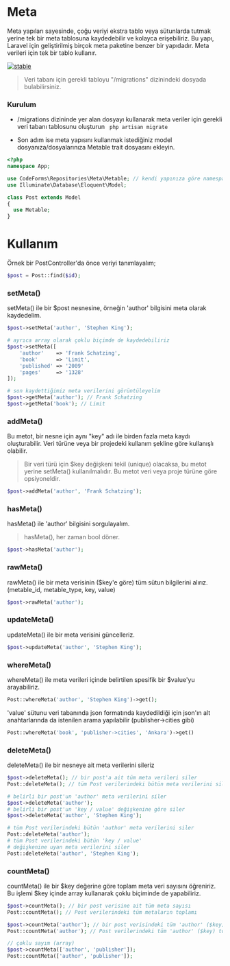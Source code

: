 # Meta
Meta yapıları sayesinde, çoğu veriyi ekstra tablo veya sütunlarda tutmak yerine tek bir meta tablosuna kaydedebilir ve kolayca erişebiliriz. Bu yapı, Laravel için geliştirilmiş birçok meta paketine benzer bir yapıdadır. Meta verileri için tek bir tablo kullanır.

[![stable](http://badges.github.io/stability-badges/dist/stable.svg)](http://github.com/badges/stability-badges)

> Veri tabanı için gerekli tabloyu "/migrations" dizinindeki dosyada bulabilirsiniz.

### Kurulum

* /migrations dizininde yer alan dosyayı kullanarak meta veriler için gerekli veri tabanı tablosunu oluşturun
``` php artisan migrate```

* Son adım ise meta yapısını kullanmak istediğiniz model dosyanıza/dosyalarınıza Metable trait dosyasını ekleyin.
```php
<?php
namespace App;

use CodeForms\Repositories\Meta\Metable; // kendi yapınıza göre namespace'i değiştirin
use Illuminate\Database\Eloquent\Model;

class Post extends Model
{
  use Metable;
}
```

# Kullanım
Örnek bir PostController'da önce veriyi tanımlayalım;
```php
$post = Post::find($id);
```
### setMeta()
setMeta() ile bir $post nesnesine, örneğin 'author' bilgisini meta olarak kaydedelim.
```php
$post->setMeta('author', 'Stephen King');

# ayrıca array olarak çoklu biçimde de kaydedebiliriz
$post->setMeta([
	'author'    => 'Frank Schatzing',
	'book'      => 'Limit',
	'published' => '2009'
	'pages'     => '1328'
]);

# son kaydettiğimiz meta verilerini görüntüleyelim
$post->getMeta('author'); // Frank Schatzing
$post->getMeta('book'); // Limit
```
### addMeta()
Bu metot, bir nesne için aynı "key" adı ile birden fazla meta kaydı oluşturabilir. Veri türüne veya bir projedeki kullanım şekline göre kullanışlı olabilir.
> Bir veri türü için $key değişkeni tekil (unique) olacaksa, bu metot yerine setMeta() kullanılmalıdır. Bu metot veri veya proje türüne göre opsiyoneldir.
```php
$post->addMeta('author', 'Frank Schatzing');
```
### hasMeta()
hasMeta() ile 'author' bilgisini sorgulayalım. 
> hasMeta(), her zaman bool döner.
```php
$post->hasMeta('author');
```
### rawMeta()
rawMeta() ile bir meta verisinin ($key'e göre) tüm sütun bilgilerini alırız.
(metable_id, metable_type, key, value)
```php
$post->rawMeta('author');
```
### updateMeta()
updateMeta() ile bir meta verisini güncelleriz.
```php
$post->updateMeta('author', 'Stephen King');
```
### whereMeta()
whereMeta() ile meta verileri içinde belirtilen spesifik bir $value'yu arayabiliriz.
```php
Post::whereMeta('author', 'Stephen King')->get();
```
'value' sütunu veri tabanında json formatında kaydedildiği için json'ın alt anahtarlarında da istenilen arama yapılabilir (publisher->cities gibi)
```php
Post::whereMeta('book', 'publisher->cities', 'Ankara')->get()
```
### deleteMeta()
deleteMeta() ile bir nesneye ait meta verilerini sileriz
```php
$post->deleteMeta(); // bir post'a ait tüm meta verileri siler
Post::deleteMeta(); // tüm Post verilerindeki bütün meta verilerini siler

# belirli bir post'un 'author' meta verilerini siler
$post->deleteMeta('author');
# belirli bir post'un 'key / value' değişkenine göre siler
$post->deleteMeta('author', 'Stephen King');

# tüm Post verilerindeki bütün 'author' meta verilerini siler
Post::deleteMeta('author');
# tüm Post verilerindeki bütün 'key / value' 
# değişkenine uyan meta verilerini siler
Post::deleteMeta('author', 'Stephen King');
```
### countMeta()
countMeta() ile bir $key değerine göre toplam meta veri sayısını öğreniriz. Bu işlemi $key içinde array kullanarak çoklu biçiminde de yapabiliriz.
```php
$post->countMeta(); // bir post verisine ait tüm meta sayısı
Post::countMeta(); // Post verilerindeki tüm metaların toplamı

$post->countMeta('author'); // bir post verisindeki tüm 'author' ($key) toplamı
Post::countMeta('author'); // Post verilerindeki tüm 'author' ($key) toplamı

// çoklu sayım (array)
$post->countMeta(['author', 'publisher']); 
Post::countMeta(['author', 'publisher']);
```